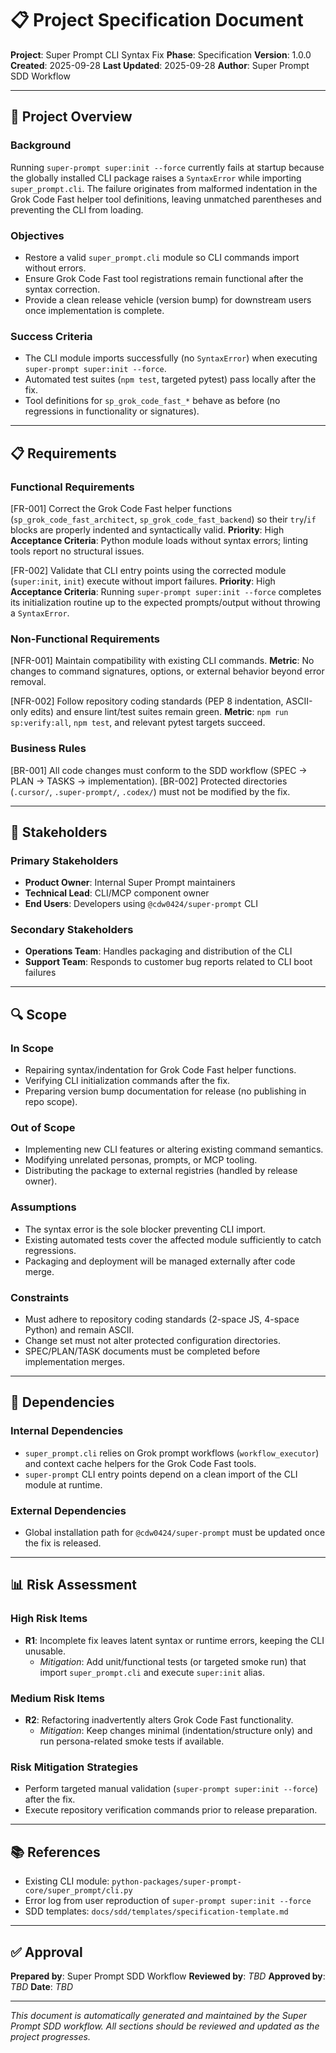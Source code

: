 # 📋 Project Specification Document

**Project**: Super Prompt CLI Syntax Fix
**Phase**: Specification
**Version**: 1.0.0
**Created**: 2025-09-28
**Last Updated**: 2025-09-28
**Author**: Super Prompt SDD Workflow

---

## 🎯 Project Overview

### Background
Running `super-prompt super:init --force` currently fails at startup because the globally installed CLI package raises a `SyntaxError` while importing `super_prompt.cli`. The failure originates from malformed indentation in the Grok Code Fast helper tool definitions, leaving unmatched parentheses and preventing the CLI from loading.

### Objectives
- Restore a valid `super_prompt.cli` module so CLI commands import without errors.
- Ensure Grok Code Fast tool registrations remain functional after the syntax correction.
- Provide a clean release vehicle (version bump) for downstream users once implementation is complete.

### Success Criteria
- The CLI module imports successfully (no `SyntaxError`) when executing `super-prompt super:init --force`.
- Automated test suites (`npm test`, targeted pytest) pass locally after the fix.
- Tool definitions for `sp_grok_code_fast_*` behave as before (no regressions in functionality or signatures).

---

## 📋 Requirements

### Functional Requirements
[FR-001] Correct the Grok Code Fast helper functions (`sp_grok_code_fast_architect`, `sp_grok_code_fast_backend`) so their `try`/`if` blocks are properly indented and syntactically valid.
**Priority**: High
**Acceptance Criteria**: Python module loads without syntax errors; linting tools report no structural issues.

[FR-002] Validate that CLI entry points using the corrected module (`super:init`, `init`) execute without import failures.
**Priority**: High
**Acceptance Criteria**: Running `super-prompt super:init --force` completes its initialization routine up to the expected prompts/output without throwing a `SyntaxError`.

### Non-Functional Requirements
[NFR-001] Maintain compatibility with existing CLI commands.
**Metric**: No changes to command signatures, options, or external behavior beyond error removal.

[NFR-002] Follow repository coding standards (PEP 8 indentation, ASCII-only edits) and ensure lint/test suites remain green.
**Metric**: `npm run sp:verify:all`, `npm test`, and relevant pytest targets succeed.

### Business Rules
[BR-001] All code changes must conform to the SDD workflow (SPEC → PLAN → TASKS → implementation).
[BR-002] Protected directories (`.cursor/`, `.super-prompt/`, `.codex/`) must not be modified by the fix.

---

## 👥 Stakeholders

### Primary Stakeholders
- **Product Owner**: Internal Super Prompt maintainers
- **Technical Lead**: CLI/MCP component owner
- **End Users**: Developers using `@cdw0424/super-prompt` CLI

### Secondary Stakeholders
- **Operations Team**: Handles packaging and distribution of the CLI
- **Support Team**: Responds to customer bug reports related to CLI boot failures

---

## 🔍 Scope

### In Scope
- Repairing syntax/indentation for Grok Code Fast helper functions.
- Verifying CLI initialization commands after the fix.
- Preparing version bump documentation for release (no publishing in repo scope).

### Out of Scope
- Implementing new CLI features or altering existing command semantics.
- Modifying unrelated personas, prompts, or MCP tooling.
- Distributing the package to external registries (handled by release owner).

### Assumptions
- The syntax error is the sole blocker preventing CLI import.
- Existing automated tests cover the affected module sufficiently to catch regressions.
- Packaging and deployment will be managed externally after code merge.

### Constraints
- Must adhere to repository coding standards (2-space JS, 4-space Python) and remain ASCII.
- Change set must not alter protected configuration directories.
- SPEC/PLAN/TASK documents must be completed before implementation merges.

---

## 🔗 Dependencies

### Internal Dependencies
- `super_prompt.cli` relies on Grok prompt workflows (`workflow_executor`) and context cache helpers for the Grok Code Fast tools.
- `super-prompt` CLI entry points depend on a clean import of the CLI module at runtime.

### External Dependencies
- Global installation path for `@cdw0424/super-prompt` must be updated once the fix is released.

---

## 📊 Risk Assessment

### High Risk Items
- **R1**: Incomplete fix leaves latent syntax or runtime errors, keeping the CLI unusable.
  - *Mitigation*: Add unit/functional tests (or targeted smoke run) that import `super_prompt.cli` and execute `super:init` alias.

### Medium Risk Items
- **R2**: Refactoring inadvertently alters Grok Code Fast functionality.
  - *Mitigation*: Keep changes minimal (indentation/structure only) and run persona-related smoke tests if available.

### Risk Mitigation Strategies
- Perform targeted manual validation (`super-prompt super:init --force`) after the fix.
- Execute repository verification commands prior to release preparation.

---

## 📚 References

- Existing CLI module: `python-packages/super-prompt-core/super_prompt/cli.py`
- Error log from user reproduction of `super-prompt super:init --force`
- SDD templates: `docs/sdd/templates/specification-template.md`

---

## ✅ Approval

**Prepared by**: Super Prompt SDD Workflow
**Reviewed by**: *TBD*
**Approved by**: *TBD*
**Date**: *TBD*

---

*This document is automatically generated and maintained by the Super Prompt SDD workflow. All sections should be reviewed and updated as the project progresses.*



